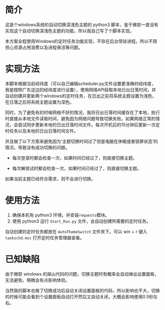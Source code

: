 # 简介

这是个windows系统的自动切换深浅色主题的 python3 脚本，鉴于微软一直没有实现这个自动切换深浅色主题的功能，所以我自己写了个脚本实现。

本方案全程使用Windows的定时任务功能实现，不存在后台常驻进程，所以不用担心资源占用浪费以及进程保活等问题。

# 实现方法

本脚本根据当前经纬度（可以自己编辑scheduler.py文件设置更准确的经纬度，我是按照广东这边的经纬度进行设置），使用网络API获取本地日出日落时间，并自动创建并更新两个windows的定时任务，在日出之前将系统主题设置为浅色，在日落之后将系统主题设置为深色。

同时，为了避免有的时候网络不好的情况，我将日出日落时间缓存在了本地，执行时直接从本地文件读取时间，避免因为网络问题导致切换失败。如果网络正常的情况，会尝试同步更新本地的日出日落时间文件。每次开机后的15分钟后更新一次定时任务以及本地的日出日落时间文件。

并且做了以下方案来避免因为‘主题切换时间过了但是电脑在休眠或者锁屏状态’的情况，导致没有成功切换的问题。

 - 每次登录时都会检查一次，如果时间已经过了，则直接切换主题。

 - 每次解锁试时都会检查一次，如果时间已经过了，则直接切换主题。

如果当前主题已经符合需求，则不会进行切换。

# 使用方法

1. 确保本机有 python3 环境，并安装`requests`模块。
2. 使用 python3 运行 `Start_Run.py` 文件，会自动创建所需要的定时任务。

自动创建的定时任务都放在 `AutoThemeSwitch` 文件夹下。可以 win + r 键入 `taskschd.msc` 打开定时任务管理器查看。

# 已知缺陷

由于微软 windows 的屎山代码的问题，切换主题时有概率会自动弹出设置面板，无法避免，稍微会有点影响体验。

当然我的脚本也做了切换成功后自动关闭设置面板的代码，所以影响也不大，切换的时候可能会看到个设置面板自动打开然后又自动关闭，大概会影响使用0.5秒左右。